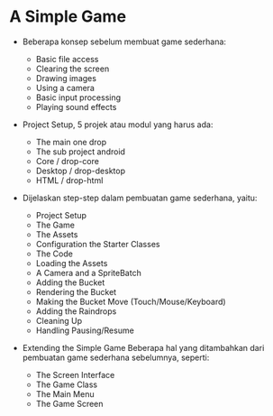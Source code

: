 # A Simple Game

* Beberapa konsep sebelum membuat game sederhana:
    - Basic file access
    - Clearing the screen
    - Drawing images
    - Using a camera
    - Basic input processing
    - Playing sound effects
*	Project Setup, 5 projek atau modul yang harus ada:
    - The main one drop
    - The sub project android
    - Core / drop-core
    - Desktop / drop-desktop
    - HTML / drop-html
*	Dijelaskan step-step dalam pembuatan game sederhana, yaitu:
    - Project Setup
    - The Game
    - The Assets
    - Configuration the Starter Classes
    - The Code
    - Loading the Assets
    - A Camera and a SpriteBatch
    - Adding the Bucket
    - Rendering the Bucket
    - Making the Bucket Move (Touch/Mouse/Keyboard)
    - Adding the Raindrops
    - Cleaning Up
    - Handling Pausing/Resume

*	Extending the Simple Game
	Beberapa hal yang ditambahkan dari pembuatan game sederhana sebelumnya, seperti:
    - The Screen Interface
    - The Game Class
    - The Main Menu
    - The Game Screen
